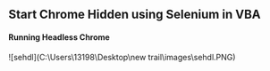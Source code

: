 ## Start Chrome Hidden using Selenium in VBA

#### Running Headless Chrome

![sehdl](C:\Users\13198\Desktop\new trail\images\sehdl.PNG)

